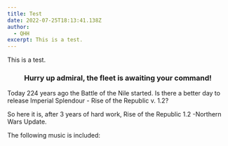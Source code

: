 ```yaml
---
title: Test
date: 2022-07-25T18:13:41.138Z
author:
  - QHH
excerpt: This is a test.
---
```

This is a test.

<center>

### Hurry up admiral, the fleet is awaiting your command!

</center>

Today 224 years ago the Battle of the Nile started. Is there a better day to release Imperial Splendour - Rise of the Republic v. 1.2?

So here it is, after 3 years of hard work, Rise of the Republic 1.2 -Northern Wars Update.

The following music is included: